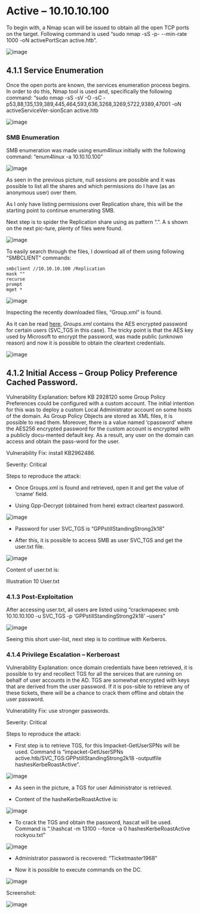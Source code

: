 # Active – 10.10.10.100

To begin with, a Nmap scan will be issued to obtain all the open TCP ports on the target. Following command is used “sudo nmap -sS -p- --min-rate 1000 -oN activePortScan active.htb”.
 
![image](images/Active/Imagen1.png)

## 4.1.1 Service Enumeration

Once the open ports are known, the services enumeration process begins. In order to do this, Nmap tool is used and, specifically the following command: “sudo nmap -sS -sV -O -sC -p53,88,135,139,389,445,464,593,636,3268,3269,5722,9389,47001 -oN activeServiceVer-sionScan active.htb
 
![image](images/Active/Imagen2.png)

### SMB Enumeration

SMB enumeration was made using enum4linux initially with the following command: “enum4linux -a 10.10.10.100”

![image](images/Active/Imagen3.png)

As seen in the previous picture, null sessions are possible and it was possible to list all the shares and which permissions do I have (as an anonymous user) over them.

As I only have listing permissions over Replication share, this will be the starting point to continue enumerating SMB.

Next step is to spider the Replication share using as pattern “.”. A s shown on the next pic-ture, plenty of files were found.
 
![image](images/Active/Imagen4.png)

To easily search through the files, I download all of them using following “SMBCLIENT” commands:

```
smbclient //10.10.10.100 /Replication
mask ""
recurse
prompt
mget *
```
![image](images/Active/Imagen5.png)

Inspecting the recently downloaded files, “Group.xml” is found.

As it can be read [here](https://adsecurity.org/?p=2288), *Groups.xml* contains the AES encrypted password for certain users (SVC_TGS in this case). The tricky point is that the AES key used by Microsoft to encrypt the password, was made public (unknown reason) and now it is possible to obtain the cleartext credentials.

![image](images/Active/Imagen6.png)

## 4.1.2 Initial Access – Group Policy Preference Cached Password.

Vulnerability Explanation: before KB 2928120 some Group Policy Preferences could be configured with a custom account. The initial intention for this was to deploy a custom Local Administrator account on some hosts of the domain. As Group Policy Objects are stored as XML files, it is possible to read them. Moreover, there is a value named ‘cpassword’ where the AES256 encrypted password for the custom account is encrypted with a publicly docu-mented default key. As a result, any user on the domain can access and obtain the pass-word for the user.

Vulnerability Fix: install KB2962486.

Severity: Critical

Steps to reproduce the attack: 

- Once Groups.xml is found and retrieved, open it and get the value of ‘cname’ field.

- Using Gpp-Decrypt (obtained from here) extract cleartext password.
 
![image](images/Active/Imagen7.png)

- Password for user SVC_TGS is “GPPstillStandingStrong2k18”

- After this, it is possible to access SMB as user SVC_TGS and get the user.txt file.
 
![image](images/Active/Imagen8.png)

Content of user.txt is:
 
Illustration 10 User.txt

### 4.1.3 Post-Exploitation

After accessing user.txt, all users are listed using “crackmapexec smb 10.10.10.100 -u SVC_TGS -p ‘GPPstillStandingStrong2k18’ –users”
 
![image](images/Active/Imagen9.png)

Seeing this short user-list, next step is to continue with Kerberos.

### 4.1.4 Privilege Escalation – Kerberoast

Vulnerability Explanation: once domain credentials have been retrieved, it is possible to try and recollect TGS for all the services that are running on behalf of user accounts in the AD. TGS are somewhat encrypted with keys that are derived from the user password. If it is pos-sible to retrieve any of these tickets, there will be a chance to crack them offline and obtain the user password.

Vulnerability Fix: use stronger passwords.

Severity: Critical

Steps to reproduce the attack:

- First step is to retrieve TGS, for this Impacket-GetUserSPNs will be used. Command is “impacket-GetUserSPNs active.htb/SVC_TGS:GPPstillStandingStrong2k18 -outputfile hashesKerbeRoastActive”.
 
![image](images/Active/Imagen10.png)

- As seen in the picture, a TGS for user Administrator is retrieved.

-	Content of the hasheKerbeRoastActive is:
 
![image](images/Active/Imagen11.png)

- To crack the TGS and obtain the password, hascat will be used. Command is “.\hashcat -m 13100 --force -a 0 hashesKerbeRoastActive rockyou.txt”
 
![image](images/Active/Imagen12.png)

- Administrator password is recovered: “Ticketmaster1968”

- Now it is possible to execute commands on the DC.
 
![image](images/Active/Imagen13.png)

Screenshot:
 
![image](images/Active/Imagen14.png)
